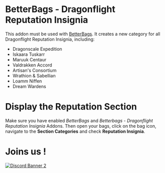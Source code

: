 # BetterBags - Dragonflight Reputation Insignia

This addon must be used with [BetterBags](https://www.curseforge.com/wow/addons/better-bags). It creates a new category for all Dragonflight Reputation Insignia, including:

- Dragonscale Expedition
- Iskaara Tuskarr
- Maruuk Centaur
- Valdrakken Accord
- Artisan's Consortium
- Wrathion & Sabellian
- Loamm Niffen
- Dream Wardens

# Display the Reputation Section

Make sure you have enabled *BetterBags* and *Betterbags - Dragonflight Reputation Insignia* Addons. Then open your bags, click on the bag icon, navigate to the **Section Categories**  and check **Reputation Insignia**.

# Joins us !
[![Discord Banner 2](https://discordapp.com/api/guilds/1063213796845428876/widget.png?style=banner2)](https://discord.gg/a6DQuK8hV7)
